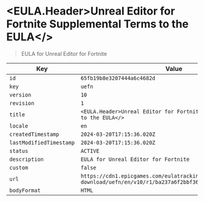 # <EULA.Header>Unreal Editor for Fortnite Supplemental Terms to the EULA</>

> EULA for Unreal Editor for Fortnite

| Key | Value |
| --- | ----- |
| `id` | `65fb19b8e3207444a6c4682d` |
| `key` | `uefn` |
| `version` | `10` |
| `revision` | `1` |
| `title` | `<EULA.Header>Unreal Editor for Fortnite Supplemental Terms to the EULA</>` |
| `locale` | `en` |
| `createdTimestamp` | `2024-03-20T17:15:36.020Z` |
| `lastModifiedTimestamp` | `2024-03-20T17:15:36.020Z` |
| `status` | `ACTIVE` |
| `description` | `EULA for Unreal Editor for Fortnite` |
| `custom` | `false` |
| `url` | `https://cdn1.epicgames.com/eulatracking-download/uefn/en/v10/r1/ba237a6f2bbf36b46adf9cf527469f8f.pdf` |
| `bodyFormat` | `HTML` |
